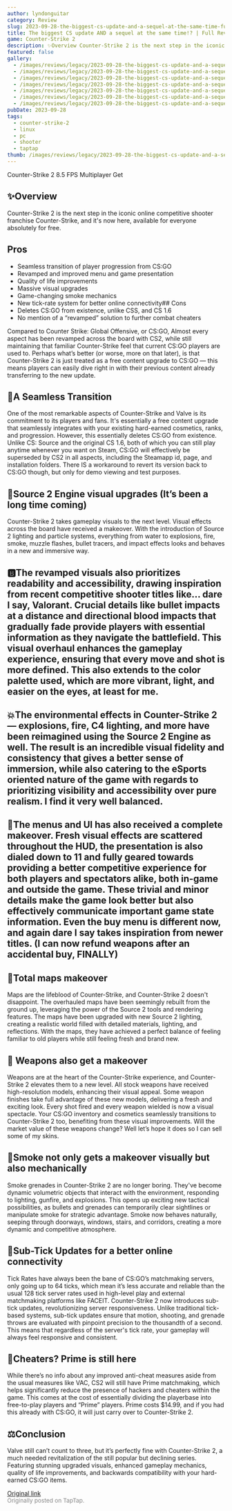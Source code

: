 ```yaml
---
author: lyndonguitar
category: Review
slug: 2023-09-28-the-biggest-cs-update-and-a-sequel-at-the-same-time-full-review-counter-strike-2
title: The biggest CS update AND a sequel at the same time!? | Full Review - Counter-Strike 2
game: Counter-Strike 2
description: ✨Overview Counter-Strike 2 is the next step in the iconic online competitive shooter franchise Counter-Strike, and it's now here, available for everyone absolutely for free.
featured: false
gallery:
  - /images/reviews/legacy/2023-09-28-the-biggest-cs-update-and-a-sequel-at-the-same-time--full-review---counter-strike-2-0.avif
  - /images/reviews/legacy/2023-09-28-the-biggest-cs-update-and-a-sequel-at-the-same-time--full-review---counter-strike-2-1.avif
  - /images/reviews/legacy/2023-09-28-the-biggest-cs-update-and-a-sequel-at-the-same-time--full-review---counter-strike-2-2.avif
  - /images/reviews/legacy/2023-09-28-the-biggest-cs-update-and-a-sequel-at-the-same-time--full-review---counter-strike-2-3.avif
  - /images/reviews/legacy/2023-09-28-the-biggest-cs-update-and-a-sequel-at-the-same-time--full-review---counter-strike-2-4.avif
  - /images/reviews/legacy/2023-09-28-the-biggest-cs-update-and-a-sequel-at-the-same-time--full-review---counter-strike-2-5.avif
  - /images/reviews/legacy/2023-09-28-the-biggest-cs-update-and-a-sequel-at-the-same-time--full-review---counter-strike-2-6.avif
pubDate: 2023-09-28
tags:
  - counter-strike-2
  - linux
  - pc
  - shooter
  - taptap
thumb: /images/reviews/legacy/2023-09-28-the-biggest-cs-update-and-a-sequel-at-the-same-time--full-review---counter-strike-2-0.avif
---
```


Counter-Strike 2
8.5
FPS
Multiplayer
Get


## ✨Overview
Counter-Strike 2 is the next step in the iconic online competitive shooter franchise Counter-Strike, and it's now here, available for everyone absolutely for free.




## Pros
- Seamless transition of player progression from CS:GO
- Revamped and improved menu and game presentation
- Quality of life improvements
- Massive visual upgrades
- Game-changing smoke mechanics
- New tick-rate system for better online connectivity## Cons
- Deletes CS:GO from existence, unlike CSS, and CS 1.6
- No mention of a “revamped” solution to further combat cheaters


Compared to Counter Strike: Global Offensive, or CS:GO, Almost every aspect has been revamped across the board with CS2, while still maintaining that familiar Counter-Strike feel that current CS:GO players are used to. Perhaps what’s better (or worse, more on that later), is that Counter-Strike 2 is just treated as a free content upgrade to CS:GO — this means players can easily dive right in with their previous content already transferring to the new update.


## 🔀A Seamless Transition
One of the most remarkable aspects of Counter-Strike and Valve is its commitment to its players and fans. It's essentially a free content upgrade that seamlessly integrates with your existing hard-earned cosmetics, ranks, and progression. However, this essentially deletes CS:GO from existence. Unlike CS: Source and the original CS 1.6, both of which you can still play anytime whenever you want on Steam, CS:GO will effectively be superseded by CS2 in all aspects, including the Steamapp id, page, and installation folders. There IS a workaround to revert its version back to CS:GO though, but only for demo viewing and test purposes.


## 🎨Source 2 Engine visual upgrades (It’s been a long time coming)
Counter-Strike 2 takes gameplay visuals to the next level. Visual effects across the board have received a makeover. With the introduction of Source 2 lighting and particle systems, everything from water to explosions, fire, smoke, muzzle flashes, bullet tracers, and impact effects looks and behaves in a new and immersive way.


## 🅱️The revamped visuals also prioritizes readability and accessibility, drawing inspiration from recent competitive shooter titles like… dare I say, Valorant. Crucial details like bullet impacts at a distance and directional blood impacts that gradually fade provide players with essential information as they navigate the battlefield. This visual overhaul enhances the gameplay experience, ensuring that every move and shot is more defined. This also extends to the color palette used, which are more vibrant, light, and easier on the eyes, at least for me.


## 💥The environmental effects in Counter-Strike 2 — explosions, fire, C4 lighting, and more have been reimagined using the Source 2 Engine as well. The result is an incredible visual fidelity and consistency that gives a better sense of immersion, while also catering to the eSports oriented nature of the game with regards to prioritizing visibility and accessibility over pure realism. I find it very well balanced.


## 📜The menus and UI has also received a complete makeover. Fresh visual effects are scattered throughout the HUD, the presentation is also dialed down to 11 and fully geared towards providing a better competitive experience for both players and spectators alike, both in-game and outside the game. These trivial and minor details make the game look better but also effectively communicate important game state information. Even the buy menu is different now, and again dare I say takes inspiration from newer titles. (I can now refund weapons after an accidental buy, FINALLY)


## 🏢Total maps makeover
Maps are the lifeblood of Counter-Strike, and Counter-Strike 2 doesn't disappoint. The overhauled maps have been seemingly rebuilt from the ground up, leveraging the power of the Source 2 tools and rendering features. The maps have been upgraded with new Source 2 lighting, creating a realistic world filled with detailed materials, lighting, and reflections. With the maps, they have achieved a perfect balance of feeling familiar to old players while still feeling fresh and brand new.


## 🔫 Weapons also get a makeover
Weapons are at the heart of the Counter-Strike experience, and Counter-Strike 2 elevates them to a new level. All stock weapons have received high-resolution models, enhancing their visual appeal. Some weapon finishes take full advantage of these new models, delivering a fresh and exciting look. Every shot fired and every weapon wielded is now a visual spectacle. Your CS:GO inventory and cosmetics seamlessly transitions to Counter-Strike 2 too, benefiting from these visual improvements. Will the market value of these weapons change? Well let’s hope it does so I can sell some of my skins.


## 🚬Smoke not only gets a makeover visually but also mechanically
Smoke grenades in Counter-Strike 2 are no longer boring. They've become dynamic volumetric objects that interact with the environment, responding to lighting, gunfire, and explosions. This opens up exciting new tactical possibilities, as bullets and grenades can temporarily clear sightlines or manipulate smoke for strategic advantage. Smoke now behaves naturally, seeping through doorways, windows, stairs, and corridors, creating a more dynamic and competitive atmosphere.


## 📶Sub-Tick Updates for a better online connectivity
Tick Rates have always been the bane of CS:GO’s matchmaking servers, only going up to 64 ticks, which mean it’s less accurate and reliable than the usual 128 tick server rates used in high-level play and external matchmaking platforms like FACEIT.  Counter-Strike 2 now introduces sub-tick updates, revolutionizing server responsiveness. Unlike traditional tick-based systems, sub-tick updates ensure that motion, shooting, and grenade throws are evaluated with pinpoint precision to the thousandth of a second. This means that regardless of the server's tick rate, your gameplay will always feel responsive and consistent.


## 🎯Cheaters? Prime is still here
While there’s no info about any improved anti-cheat measures aside from the usual measures like VAC, CS2 will still have Prime matchmaking, which helps significantly reduce the presence of hackers and cheaters within the game. This comes at the cost of essentially dividing the playerbase into free-to-play players and “Prime” players. Prime costs $14.99, and if you had this already with CS:GO, it will just carry over to Counter-Strike 2.


## ⚖️Conclusion
Valve still can’t count to three, but it’s perfectly fine with Counter-Strike 2, a much needed revitalization of the still popular but declining series. Featuring stunning upgraded visuals, enhanced gameplay mechanics, quality of life improvements, and backwards compatibility with your hard-earned CS:GO items.

[Original link](https://www.taptap.io/post/6367705)<br><span style="font-size: 0.95em; color: #888;">Originally posted on TapTap.</span>
